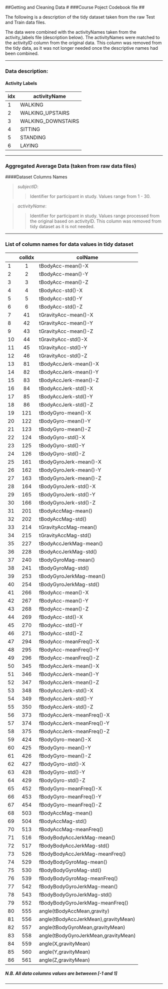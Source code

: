 ##Getting and Cleaning Data #
###Course Poject Codebook file ##

The following is a description of the tidy dataset taken from the raw Test and Train data files.  

The data were combined with the activityNames taken from the activity_labels file (description below).  The activityNames were matched to the activityID column from the original data.  This column was removed from the tidy data, as it was not longer needed once  the descriptive names had been combined.

_____


### Data description:



#### Activity Labels

| idx |  activityName      |
|-----|--------------------|
|   1 |	WALKING            |    
|	2 |	WALKING_UPSTAIRS   |
|	3 |	WALKING_DOWNSTAIRS |
|	4 |	SITTING            |
|	5 |	STANDING           |
|	6 |	LAYING             |


___

### Aggregated Average Data (taken from raw data files)
####Dataset Columns Names

> *subjectID*:
>>  Identifier for participant in study.  Values range from 1 - 30.

> *activityName*:
>>  Identifier for participant in study.  Values range processed from the original based on activityID.  This column was removed from tidy dataset as it is not needed.



---

### List of column names for data values in tidy dataset

|    | colIdx |          colName                | 
|----|:--------:|---------------------------------|
| 1 | 1 | tBodyAcc-mean()-X |
| 2 | 2 | tBodyAcc-mean()-Y |
| 3 | 3 | tBodyAcc-mean()-Z |
| 4 | 4 | tBodyAcc-std()-X |
| 5 | 5 | tBodyAcc-std()-Y |
| 6 | 6 | tBodyAcc-std()-Z |
| 7 | 41 | tGravityAcc-mean()-X |
| 8 | 42 | tGravityAcc-mean()-Y |
| 9 | 43 | tGravityAcc-mean()-Z |
| 10 | 44 | tGravityAcc-std()-X |
| 11 | 45 | tGravityAcc-std()-Y |
| 12 | 46 | tGravityAcc-std()-Z |
| 13 | 81 | tBodyAccJerk-mean()-X |
| 14 | 82 | tBodyAccJerk-mean()-Y |
| 15 | 83 | tBodyAccJerk-mean()-Z |
| 16 | 84 | tBodyAccJerk-std()-X |
| 17 | 85 | tBodyAccJerk-std()-Y |
| 18 | 86 | tBodyAccJerk-std()-Z |
| 19 | 121 | tBodyGyro-mean()-X |
| 20 | 122 | tBodyGyro-mean()-Y |
| 21 | 123 | tBodyGyro-mean()-Z |
| 22 | 124 | tBodyGyro-std()-X |
| 23 | 125 | tBodyGyro-std()-Y |
| 24 | 126 | tBodyGyro-std()-Z |
| 25 | 161 | tBodyGyroJerk-mean()-X |
| 26 | 162 | tBodyGyroJerk-mean()-Y |
| 27 | 163 | tBodyGyroJerk-mean()-Z |
| 28 | 164 | tBodyGyroJerk-std()-X |
| 29 | 165 | tBodyGyroJerk-std()-Y |
| 30 | 166 | tBodyGyroJerk-std()-Z |
| 31 | 201 | tBodyAccMag-mean() |
| 32 | 202 | tBodyAccMag-std() |
| 33 | 214 | tGravityAccMag-mean() |
| 34 | 215 | tGravityAccMag-std() |
| 35 | 227 | tBodyAccJerkMag-mean() |
| 36 | 228 | tBodyAccJerkMag-std() |
| 37 | 240 | tBodyGyroMag-mean() |
| 38 | 241 | tBodyGyroMag-std() |
| 39 | 253 | tBodyGyroJerkMag-mean() |
| 40 | 254 | tBodyGyroJerkMag-std() |
| 41 | 266 | fBodyAcc-mean()-X |
| 42 | 267 | fBodyAcc-mean()-Y |
| 43 | 268 | fBodyAcc-mean()-Z |
| 44 | 269 | fBodyAcc-std()-X |
| 45 | 270 | fBodyAcc-std()-Y |
| 46 | 271 | fBodyAcc-std()-Z |
| 47 | 294 | fBodyAcc-meanFreq()-X |
| 48 | 295 | fBodyAcc-meanFreq()-Y |
| 49 | 296 | fBodyAcc-meanFreq()-Z |
| 50 | 345 | fBodyAccJerk-mean()-X |
| 51 | 346 | fBodyAccJerk-mean()-Y |
| 52 | 347 | fBodyAccJerk-mean()-Z |
| 53 | 348 | fBodyAccJerk-std()-X |
| 54 | 349 | fBodyAccJerk-std()-Y |
| 55 | 350 | fBodyAccJerk-std()-Z |
| 56 | 373 | fBodyAccJerk-meanFreq()-X |
| 57 | 374 | fBodyAccJerk-meanFreq()-Y |
| 58 | 375 | fBodyAccJerk-meanFreq()-Z |
| 59 | 424 | fBodyGyro-mean()-X |
| 60 | 425 | fBodyGyro-mean()-Y |
| 61 | 426 | fBodyGyro-mean()-Z |
| 62 | 427 | fBodyGyro-std()-X |
| 63 | 428 | fBodyGyro-std()-Y |
| 64 | 429 | fBodyGyro-std()-Z |
| 65 | 452 | fBodyGyro-meanFreq()-X |
| 66 | 453 | fBodyGyro-meanFreq()-Y |
| 67 | 454 | fBodyGyro-meanFreq()-Z |
| 68 | 503 | fBodyAccMag-mean() |
| 69 | 504 | fBodyAccMag-std() |
| 70 | 513 | fBodyAccMag-meanFreq() |
| 71 | 516 | fBodyBodyAccJerkMag-mean() |
| 72 | 517 | fBodyBodyAccJerkMag-std() |
| 73 | 526 | fBodyBodyAccJerkMag-meanFreq() |
| 74 | 529 | fBodyBodyGyroMag-mean() |
| 75 | 530 | fBodyBodyGyroMag-std() |
| 76 | 539 | fBodyBodyGyroMag-meanFreq() |
| 77 | 542 | fBodyBodyGyroJerkMag-mean() |
| 78 | 543 | fBodyBodyGyroJerkMag-std() |
| 79 | 552 | fBodyBodyGyroJerkMag-meanFreq() |
| 80 | 555 | angle(tBodyAccMean,gravity) |
| 81 | 556 | angle(tBodyAccJerkMean),gravityMean) |
| 82 | 557 | angle(tBodyGyroMean,gravityMean) |
| 83 | 558 | angle(tBodyGyroJerkMean,gravityMean) |
| 84 | 559 | angle(X,gravityMean) |
| 85 | 560 | angle(Y,gravityMean) |
| 86 | 561 | angle(Z,gravityMean) |


#####  N.B.  All data columns values are betweeen [-1 and 1]

___
